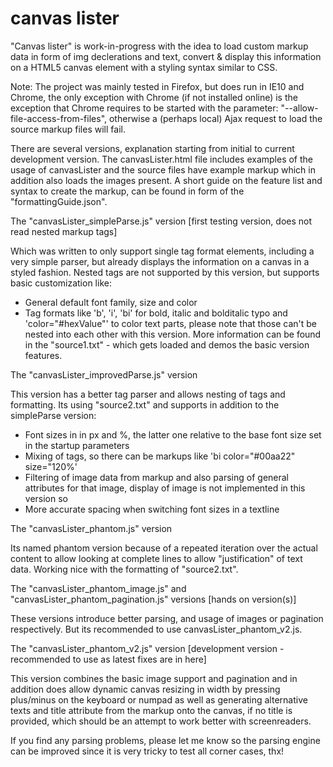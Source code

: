 canvas lister
=======

"Canvas lister" is work-in-progress with the idea to load custom markup data in form of img declerations and text, convert & display this information on a HTML5 canvas element with a styling syntax similar to CSS.

Note: The project was mainly tested in Firefox, but does run in IE10 and Chrome, the only exception with Chrome (if not installed online) is the exception that Chrome requires to be started with the parameter: "--allow-file-access-from-files", otherwise a (perhaps local) Ajax request to load the source markup files will fail.

There are several versions, explanation starting from initial to current development version. The canvasLister.html file includes examples of the usage of canvasLister and the source files have example markup which in addition also loads the images present. A short guide on the feature list and syntax to create the markup, can be found in form of the "formattingGuide.json".

The "canvasLister_simpleParse.js" version [first testing version, does not read nested markup tags]

Which was written to only support single tag format elements, including a very simple parser, but already displays the information on a canvas in a styled fashion. Nested tags are not supported by this version, but supports basic customization like:
- General default font family, size and color
- Tag formats like 'b', 'i', 'bi' for bold, italic and bolditalic typo and 'color="#hexValue"' to color text parts, please note that those can't be nested into each other with this version.
More information can be found in the "source1.txt" - which gets loaded and demos the basic version features.


The "canvasLister_improvedParse.js" version

This version has a better tag parser and allows nesting of tags and formatting. Its using "source2.txt" and supports in addition to the simpleParse version:
- Font sizes in in px and %, the latter one relative to the base font size set in the startup parameters
- Mixing of tags, so there can be markups like 'bi color="#00aa22" size="120%'
- Filtering of image data from markup and also parsing of general attributes for that image, display of image is not implemented in this version so
- More accurate spacing when switching font sizes in a textline 


The "canvasLister_phantom.js" version

Its named phantom version because of a repeated iteration over the actual content to allow looking at complete lines to allow "justification" of text data. Working nice with the formatting of "source2.txt".


The "canvasLister_phantom_image.js" and "canvasLister_phantom_pagination.js" versions [hands on version(s)]

These versions introduce better parsing, and usage of images or pagination respectively. But its recommended to use canvasLister_phantom_v2.js.


The "canvasLister_phantom_v2.js" version [development version - recommended to use as latest fixes are in here]

This version combines the basic image support and pagination and in addition does allow dynamic canvas resizing in width by pressing plus/minus on the keyboard or numpad as well as generating alternative texts and title attribute from the markup onto the canvas, if no title is provided, which should be an attempt to work better with screenreaders.


If you find any parsing problems, please let me know so the parsing engine can be improved since it is very tricky to test all corner cases, thx!
